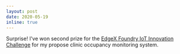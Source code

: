 ```yaml
---
layout: post
date: 2020-05-19
inline: true
---
```


Surprise! I've won second prize for the [EdgeX Foundry IoT Innovation Challenge](https://www.lfedge.org/2020/05/19/edgex-foundry-iot-innovation-challenge-phase-1-complete/) for my propose clinic occupancy monitoring system.

